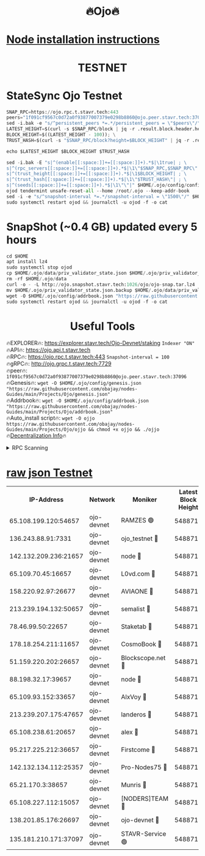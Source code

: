 <h1 align="center"> 🔥Ojo🔥</h1>

[Node installation instructions](https://github.com/obajay/nodes-Guides/tree/main/Projects/Ojo)
=

<h1 align="center"> TESTNET</h1>

# StateSync Ojo Testnet
```python
SNAP_RPC=https://ojo.rpc.t.stavr.tech:443
peers="1f091cf9567c0d72a0f93877007379e0298b8860@ojo.peer.stavr.tech:37096"
sed -i.bak -e "s/^persistent_peers *=.*/persistent_peers = \"$peers\"/" $HOME/.ojo/config/config.toml
LATEST_HEIGHT=$(curl -s $SNAP_RPC/block | jq -r .result.block.header.height); \
BLOCK_HEIGHT=$((LATEST_HEIGHT - 100)); \
TRUST_HASH=$(curl -s "$SNAP_RPC/block?height=$BLOCK_HEIGHT" | jq -r .result.block_id.hash)

echo $LATEST_HEIGHT $BLOCK_HEIGHT $TRUST_HASH

sed -i.bak -E "s|^(enable[[:space:]]+=[[:space:]]+).*$|\1true| ; \
s|^(rpc_servers[[:space:]]+=[[:space:]]+).*$|\1\"$SNAP_RPC,$SNAP_RPC\"| ; \
s|^(trust_height[[:space:]]+=[[:space:]]+).*$|\1$BLOCK_HEIGHT| ; \
s|^(trust_hash[[:space:]]+=[[:space:]]+).*$|\1\"$TRUST_HASH\"| ; \
s|^(seeds[[:space:]]+=[[:space:]]+).*$|\1\"\"|" $HOME/.ojo/config/config.toml
ojod tendermint unsafe-reset-all --home /root/.ojo --keep-addr-book
sed -i -e "s/^snapshot-interval *=.*/snapshot-interval = \"1500\"/" $HOME/.ojo/config/app.toml
sudo systemctl restart ojod && journalctl -u ojod -f -o cat
```
# SnapShot (~0.4 GB) updated every 5 hours
```python
cd $HOME
apt install lz4
sudo systemctl stop ojod
cp $HOME/.ojo/data/priv_validator_state.json $HOME/.ojo/priv_validator_state.json.backup
rm -rf $HOME/.ojo/data
curl -o - -L http://ojo.snapshot.stavr.tech:1026/ojo/ojo-snap.tar.lz4 | lz4 -c -d - | tar -x -C $HOME/.ojo --strip-components 2
mv $HOME/.ojo/priv_validator_state.json.backup $HOME/.ojo/data/priv_validator_state.json
wget -O $HOME/.ojo/config/addrbook.json "https://raw.githubusercontent.com/obajay/nodes-Guides/main/Projects/Ojo/addrbook.json"
sudo systemctl restart ojod && journalctl -u ojod -f -o cat
```
 <h1 align="center"> Useful Tools</h1>

🔥EXPLORER🔥:        https://explorer.stavr.tech/Ojo-Devnet/staking        `Indexer "ON"` \
🔥API🔥:                     https://ojo.api.t.stavr.tech \
🔥RPC🔥:                    https://ojo.rpc.t.stavr.tech:443              `Snapshot-interval = 100` \
🔥gRPC🔥:                  http://ojo.grpc.t.stavr.tech:7729 \
🔥peer🔥:                   `1f091cf9567c0d72a0f93877007379e0298b8860@ojo.peer.stavr.tech:37096` \
🔥Genesis🔥:    ```wget -O $HOME/.ojo/config/genesis.json "https://raw.githubusercontent.com/obajay/nodes-Guides/main/Projects/Ojo/genesis.json"``` \
🔥Addrbook🔥:    ```wget -O $HOME/.ojo/config/addrbook.json "https://raw.githubusercontent.com/obajay/nodes-Guides/main/Projects/Ojo/addrbook.json"``` \
🔥Auto_install script🔥: ```wget -O ojjo https://raw.githubusercontent.com/obajay/nodes-Guides/main/Projects/Ojo/ojjo && chmod +x ojjo && ./ojjo``` \
🔥[Decentralization Info](https://github.com/obajay/StateSync-snapshots/tree/main/Projects/Ojo/Decentralization)🔥



<details>
<summary>RPC Scanning</summary>

<h2 align="center"> We scan nodes in real time every 4 hours. And we provide the final result of RPC endpoints.
We cannot influence the operation of these nodes in any way. </h2>


```python
If Voting Power is higher than 0 --> then the Node is a validator of the network and may be subject to attack and be a potential threat to the chain.
```
```python
We marked such validators with a red symbol
```

</details>

[raw json Testnet](https://rpc-check.ojot.stavr.tech/ojot/rpc-ojot-result.json)
=


<table><tr><th>IP-Address</th><th>Network</th><th>Moniker</th><th>Latest Block Height</th><th>Earliest Block Height</th><th>Catching Up</th><th>Tx Index</th><th>Voting Power</th><th>Scan Time</th></tr><tr><td>65.108.199.120:54657</td><td>ojo-devnet</td><td>RAMZES 🟢</td><td>5488710</td><td>306156</td><td>False</td><td>on</td><td>0</td><td>2024-02-18T03:01:54.463482363UTC</td></tr><tr><td>136.243.88.91:7331</td><td>ojo-devnet</td><td>ojo_testnet 🔴</td><td>5488712</td><td>308845</td><td>False</td><td>on</td><td>1000</td><td>2024-02-18T03:02:02.924928566UTC</td></tr><tr><td>142.132.209.236:21657</td><td>ojo-devnet</td><td>node 🔴</td><td>5488714</td><td>350001</td><td>False</td><td>on</td><td>1999</td><td>2024-02-18T03:02:16.562781867UTC</td></tr><tr><td>65.109.70.45:16657</td><td>ojo-devnet</td><td>L0vd.com 🔴</td><td>5488716</td><td>695918</td><td>False</td><td>off</td><td>998</td><td>2024-02-18T03:02:24.634372134UTC</td></tr><tr><td>158.220.92.97:26677</td><td>ojo-devnet</td><td>AVIAONE 🔴</td><td>5488713</td><td>2754001</td><td>False</td><td>on</td><td>19926</td><td>2024-02-18T03:02:11.446452613UTC</td></tr><tr><td>213.239.194.132:50657</td><td>ojo-devnet</td><td>semalist 🔴</td><td>5488710</td><td>3223522</td><td>False</td><td>on</td><td>21037</td><td>2024-02-18T03:01:54.747399049UTC</td></tr><tr><td>78.46.99.50:22657</td><td>ojo-devnet</td><td>Staketab 🔴</td><td>5488716</td><td>4254801</td><td>False</td><td>on</td><td>1276</td><td>2024-02-18T03:02:24.886849566UTC</td></tr><tr><td>178.18.254.211:11657</td><td>ojo-devnet</td><td>CosmoBook 🔴</td><td>5488715</td><td>4392001</td><td>False</td><td>off</td><td>1047</td><td>2024-02-18T03:02:18.900625441UTC</td></tr><tr><td>51.159.220.202:26657</td><td>ojo-devnet</td><td>Blockscope.net 🔴</td><td>5488710</td><td>4425001</td><td>False</td><td>on</td><td>1917</td><td>2024-02-18T03:01:53.744680889UTC</td></tr><tr><td>88.198.32.17:39657</td><td>ojo-devnet</td><td>node 🔴</td><td>5488715</td><td>4710001</td><td>False</td><td>on</td><td>97186</td><td>2024-02-18T03:02:19.211272258UTC</td></tr><tr><td>65.109.93.152:33657</td><td>ojo-devnet</td><td>AlxVoy 🔴</td><td>5488714</td><td>4943001</td><td>False</td><td>on</td><td>4491415</td><td>2024-02-18T03:02:16.226122836UTC</td></tr><tr><td>213.239.207.175:47657</td><td>ojo-devnet</td><td>landeros 🔴</td><td>5488713</td><td>4967924</td><td>False</td><td>off</td><td>11083</td><td>2024-02-18T03:02:11.696121938UTC</td></tr><tr><td>65.108.238.61:20657</td><td>ojo-devnet</td><td>alex 🔴</td><td>5488710</td><td>5131001</td><td>False</td><td>on</td><td>11359</td><td>2024-02-18T03:01:54.128977108UTC</td></tr><tr><td>95.217.225.212:36657</td><td>ojo-devnet</td><td>Firstcome 🔴</td><td>5488711</td><td>5251946</td><td>False</td><td>on</td><td>13566</td><td>2024-02-18T03:02:00.494681693UTC</td></tr><tr><td>142.132.134.112:25357</td><td>ojo-devnet</td><td>Pro-Nodes75 🔴</td><td>5488711</td><td>5388711</td><td>False</td><td>on</td><td>24651</td><td>2024-02-18T03:01:57.784579089UTC</td></tr><tr><td>65.21.170.3:38657</td><td>ojo-devnet</td><td>Munris 🔴</td><td>5488711</td><td>5388711</td><td>False</td><td>off</td><td>20123</td><td>2024-02-18T03:02:00.162025339UTC</td></tr><tr><td>65.108.227.112:15057</td><td>ojo-devnet</td><td>[NODERS]TEAM 🔴</td><td>5488716</td><td>5388716</td><td>False</td><td>off</td><td>9999</td><td>2024-02-18T03:02:23.933550506UTC</td></tr><tr><td>138.201.85.176:26697</td><td>ojo-devnet</td><td>ojo-devnet 🔴</td><td>5488716</td><td>5388716</td><td>False</td><td>on</td><td>1000024000</td><td>2024-02-18T03:02:24.274934074UTC</td></tr><tr><td>135.181.210.171:37097</td><td>ojo-devnet</td><td>STAVR-Service 🟢</td><td>5488710</td><td>5486001</td><td>False</td><td>on</td><td>0</td><td>2024-02-18T03:01:55.437332919UTC</td></tr></table>
